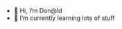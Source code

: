 - 👋 Hi, I’m Don@ld
- 🌱 I’m currently learning lots of stuff

<!---
leclercd/leclercd is a ✨ special ✨ repository because its `README.md` (this file) appears on your GitHub profile.
You can click the Preview link to take a look at your changes.
--->
